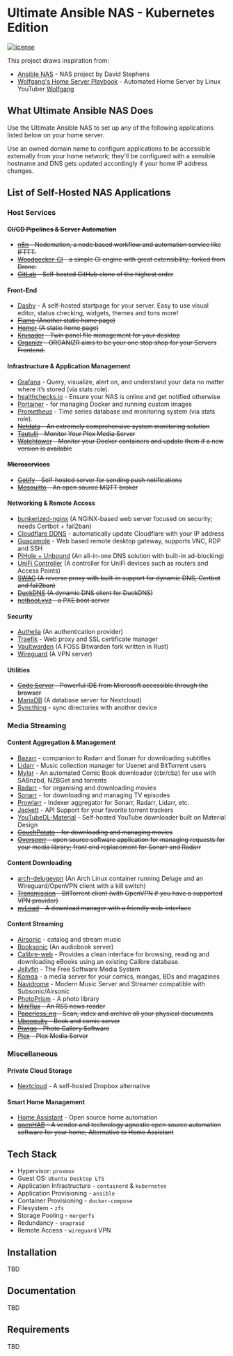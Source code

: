 # Ultimate Ansible NAS - Kubernetes Edition

[![license](https://img.shields.io/github/license/DAVFoundation/api_doc.svg?style=flat-square)](https://github.com/davestephens/ansible-nas/blob/master/LICENSE)

This project draws inspiration from:

- [Ansible NAS](https://github.com/davestephens/ansible-nas) - NAS project by David Stephens
- [Wolfgang's Home Server Playbook](https://github.com/notthebee/infra) - Automated Home Server by Linux YouTuber [Wolfgang](https://www.youtube.com/c/WolfgangsChannel)

## What Ultimate Ansible NAS Does

Use the Ultimate Ansible NAS to set up any of the following applications listed below on your home server.

Use an owned domain name to configure applications to be accessible externally from your home network; they'll be configured with a sensible hostname and DNS gets updated accordingly if your home IP address changes.

## List of Self-Hosted NAS Applications

### Host Services

#### ~~CI/CD Pipelines & Server Automation~~

- ~~[n8n](https://n8n.io/) - Nodemation, a node based workflow and automation service like IFTTT.~~
- ~~[Woodpecker-CI](https://woodpecker-ci.org) - a simple CI engine with great extensibility, forked from Drone.~~
- ~~[GitLab](https://about.gitlab.com/features/) - Self-hosted GitHub clone of the highest order~~

#### Front-End

- [Dashy](https://dashy.to/) - A self-hosted startpage for your server. Easy to use visual editor, status checking, widgets, themes and tons more!
- ~~[Flame](https://github.com/pawelmalak/flame) (Another static home page)~~
- ~~[Homer](https://hub.docker.com/r/b4bz/homer) (A static home page)~~
- ~~[Krusader](https://krusader.org/) - Twin panel file management for your desktop~~
- ~~[Organizr](https://organizr.app/) - ORGANIZR aims to be your one stop shop for your Servers Frontend.~~

#### Infrastructure & Application Management

- [Grafana](https://grafana.com/) - Query, visualize, alert on, and understand your data no matter where it’s stored (via stats role).
- [healthchecks.io](https://healthchecks.io/) - Ensure your NAS is online and get notified otherwise
- [Portainer](https://portainer.io/) - for managing Docker and running custom images
- [Prometheus](https://prometheus.io/) - Time series database and monitoring system (via stats role).
- ~~[Netdata](https://my-netdata.io/) - An extremely comprehensive system monitoring solution~~
- ~~[Tautulli](http://tautulli.com/) - Monitor Your Plex Media Server~~
- ~~[Watchtower](https://github.com/v2tec/watchtower) - Monitor your Docker containers and update them if a new version is available~~

#### ~~Microservices~~

- ~~[Gotify](https://gotify.net/) - Self-hosted server for sending push notifications~~
- ~~[Mosquitto](https://mosquitto.org/) - An open source MQTT broker~~

#### Networking & Remote Access

- [bunkerized-nginx](https://github.com/bunkerity/bunkerized-nginx) (A NGINX-based web server focused on security; needs Certbot + fail2ban)
- [Cloudflare DDNS](https://hub.docker.com/r/joshuaavalon/cloudflare-ddns/) - automatically update Cloudflare with your IP address
- [Guacamole](https://guacamole.apache.org/) - Web based remote desktop gateway, supports VNC, RDP and SSH
- [PiHole + Unbound](https://github.com/chriscrowe/docker-pihole-unbound) (An all-in-one DNS solution with built-in ad-blocking)
- [UniFi Controller](https://hub.docker.com/r/linuxserver/unifi-controller) (A controller for UniFi devices such as routers and Access Points)
- ~~[SWAG](https://hub.docker.com/r/linuxserver/swag) (A reverse proxy with built-in support for dynamic DNS, Certbot and fail2ban)~~
- ~~[DuckDNS](https://hub.docker.com/r/linuxserver/duckdns/) (A dynamic DNS client for DuckDNS)~~
- ~~[netboot.xyz](https://netboot.xyz/) - a PXE boot server~~

#### Security

- [Authelia](https://hub.docker.com/r/authelia/authelia) (An authentication provider)
- [Traefik](https://traefik.io/) - Web proxy and SSL certificate manager
- [Vaultwarden](https://hub.docker.com/r/vaultwarden/server) (A FOSS Bitwarden fork written in Rust)
- [Wireguard](https://hub.docker.com/r/linuxserver/wireguard) (A VPN server)

#### Utilities

- ~~[Code Server](https://code.visualstudio.com/) - Powerful IDE from Microsoft accessible through the browser~~
- [MariaDB](https://hub.docker.com/r/linuxserver/mariadb) (A database server for Nextcloud)
- [Syncthing](https://syncthing.net/) - sync directories with another device

### Media Streaming

#### Content Aggregation & Management

- [Bazarr](https://github.com/morpheus65535/bazarr) - companion to Radarr and Sonarr for downloading subtitles
- [Lidarr](https://github.com/lidarr/Lidarr) - Music collection manager for Usenet and BitTorrent users
- [Mylar](https://github.com/evilhero/mylar) - An automated Comic Book downloader (cbr/cbz) for use with SABnzbd, NZBGet and torrents
- [Radarr](https://radarr.video/) - for organising and downloading movies
- [Sonarr](https://sonarr.tv/) - for downloading and managing TV episodes
- [Prowlarr](https://github.com/Prowlarr/Prowlarr) - Indexer aggregator for Sonarr, Radarr, Lidarr, etc.
- [Jackett](https://github.com/Jackett/Jackett) - API Support for your favorite torrent trackers
- [YouTubeDL-Material](https://github.com/Tzahi12345/YoutubeDL-Material) - Self-hosted YouTube downloader built on Material Design
- ~~[CouchPotato](https://couchpota.to/) - for downloading and managing movies~~
- ~~[Overseerr](https://docs.overseerr.dev) - open source software application for managing requests for your media library; front end replacement for Sonarr and Radarr~~

#### Content Downloading

- [arch-delugevpn](https://hub.docker.com/r/binhex/arch-delugevpn) (An Arch Linux container running Deluge and an Wireguard/OpenVPN client with a kill switch)
- ~~[Transmission](https://transmissionbt.com/) - BitTorrent client (with OpenVPN if you have a supported VPN provider)~~
- ~~[pyLoad](https://pyload.net/) - A download manager with a friendly web-interface~~

#### Content Streaming

- [Airsonic](https://airsonic.github.io/) - catalog and stream music
- [Booksonic](https://hub.docker.com/r/linuxserver/booksonic) (An audiobook server)
- [Calibre-web](https://github.com/janeczku/calibre-web) - Provides a clean interface for browsing, reading and downloading eBooks using an existing Calibre database.
- [Jellyfin](https://jellyfin.github.io) - The Free Software Media System
- [Komga](https://komga.org/) - a media server for your comics, mangas, BDs and magazines
- [Navidrome](https://www.navidrome.org/) - Modern Music Server and Streamer compatible with Subsonic/Airsonic
- [PhotoPrism](https://hub.docker.com/r/linuxserver/photoprism) - A photo library
- ~~[Miniflux](https://miniflux.app/) - An RSS news reader~~
- ~~[Paperless_ng](https://github.com/jonaswinkler/paperless-ng) - Scan, index and archive all your physical documents~~
- ~~[Ubooquity](http://vaemendis.net/ubooquity/) - Book and comic server~~
- ~~[Piwigo](https://piwigo.org/) - Photo Gallery Software~~
- ~~[Plex](https://www.plex.tv/) - Plex Media Server~~

### Miscellaneous

#### Private Cloud Storage

- [Nextcloud](https://nextcloud.com/) - A self-hosted Dropbox alternative

#### Smart Home Management

- [Home Assistant](https://www.home-assistant.io) - Open source home automation
- ~~[openHAB](https://www.openhab.org/) - A vendor and technology agnostic open source automation software for your home; Alternative to Home Assistant~~

## Tech Stack

- Hypervisor: `proxmox`
- Guest OS: `Ubuntu Desktop LTS`
- Application Infrastructure - `containerd` & `kubernetes`
- Application Provisioning - `ansible`
- Container Provisioning - `docker-compose`
- Filesystem - `zfs`
- Storage Pooling - `mergerfs`
- Redundancy - `snapraid`
- Remote Access - `wireguard` VPN

## Installation

TBD

## Documentation

TBD

## Requirements

TBD
